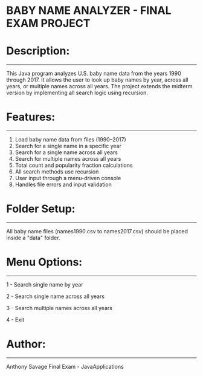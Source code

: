 # BABY NAME ANALYZER - FINAL EXAM PROJECT

# Description:
-------------
This Java program analyzes U.S. baby name data from the years 1990 through 2017.
It allows the user to look up baby names by year, across all years, or multiple names across all years.
The project extends the midterm version by implementing all search logic using recursion.

# Features:
----------
1. Load baby name data from files (1990–2017)
2. Search for a single name in a specific year
3. Search for a single name across all years
4. Search for multiple names across all years
5. Total count and popularity fraction calculations
6. All search methods use recursion
7. User input through a menu-driven console
8. Handles file errors and input validation

# Folder Setup:
--------------
All baby name files (names1990.csv to names2017.csv) should be placed inside a "data" folder.

# Menu Options:
--------------
1 - Search single name by year

2 - Search single name across all years

3 - Search multiple names across all years

4 - Exit
# Author:
--------
Anthony Savage
Final Exam - JavaApplications

